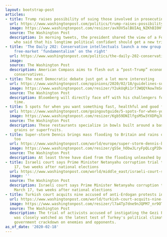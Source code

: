 ```yaml
---
layout: bootstrap-post
articles:
- title: Trump raises possibility of suing those involved in prosecuting Roger Stone
  url: https://www.washingtonpost.com/politics/trump-raises-possibility-of-suing-those-involved-in-prosecuting-roger-stone/2020/02/18/238279fc-5250-11ea-9e47-59804be1dcfb_story.html
  image: https://www.washingtonpost.com/resizer/avXOV5alBUIAq_NZKhBI0HfdZg0=/1440x0/smart/arc-anglerfish-washpost-prod-washpost.s3.amazonaws.com/public/VDOWOTCSKUI6VHSHLGAEXYO47M.jpg
  source: The Washington Post
  description: In morning tweets, the president shared the view of a Fox News commentator
    who said that his longtime political confidant should get a new trial.
- title: 'The Daily 202: Conservative intellectuals launch a new group to challenge
    free-market ‘fundamentalism’ on the right'
  url: https://www.washingtonpost.com/politics/the-daily-202-conservative-intellectuals-launch-a-new-group-to-challenge-free-market-fundamentalism-on-the-right/2020/02/18/6309b09a-03d8-47a4-b5c8-4f9f4d1d2047_story.html
  image: 
  source: The Washington Post
  description: American Compass aims to flesh out a “post-Trump” economic agenda for
    conservatives.
- title: The next Democratic debate just got a lot more interesting
  url: https://www.washingtonpost.com/opinions/2020/02/18/guidelines-successful-debate/
  image: https://www.washingtonpost.com/resizer/Y2ukUqRi1r7JWQQYAow7mSnLFhU=/1440x0/smart/arc-anglerfish-washpost-prod-washpost.s3.amazonaws.com/public/Z32EKASNLQI6VFT34B2NGAWH2Q.jpg
  source: The Washington Post
  description: Bloomberg will directly face off with his challengers for the first
    time.
- title: 5 spots for when you want something fast, healthful and good for lunch
  url: https://www.washingtonpost.com/goingoutguide/5-spots-for-when-you-want-something-fast-healthful-and-good-for-lunch/2020/02/14/d8096bc6-4dd0-11ea-bf44-f5043eb3918a_story.html
  image: https://www.washingtonpost.com/resizer/Kgb59DNIlfgsM5w3YXDPqJOS2Hg=/1440x0/smart/arc-anglerfish-washpost-prod-washpost.s3.amazonaws.com/public/FA2ECESOQQI6VP2E6UCD5M4RRI.jpg
  source: The Washington Post
  description: These restaurants specialize in bowls built around a base of whole
    grains or superfruits.
- title: Super-storm Dennis brings mass flooding to Britain and rains on Boris Johnson,
    too
  url: https://www.washingtonpost.com/world/europe/super-storm-dennis-brings-mass-flooding-to-britain-and-rains-on-boris-johnson-too/2020/02/18/9010c418-5230-11ea-80ce-37a8d4266c09_story.html
  image: https://www.washingtonpost.com/resizer/gSSe_hObwJLryFpQLcgP2De2e9k=/1440x0/smart/arc-anglerfish-washpost-prod-washpost.s3.amazonaws.com/public/UXVYRHSSLEI6VHSHLGAEXYO47M.jpg
  source: The Washington Post
  description: At least three have died from the flooding unleashed by the storm.
- title: Israeli court says Prime Minister Netanyahu corruption trial to begin March
    17, two weeks after national elections
  url: https://www.washingtonpost.com/world/middle_east/israeli-court-says-prime-minister-netanyahu-corruption-trial-to-begin-march-17-two-weeks-after-national-elections/2020/02/18/1ab22270-5258-11ea-80ce-37a8d4266c09_story.html
  image: ''
  source: The Washington Post
  description: Israeli court says Prime Minister Netanyahu corruption trial to begin
    March 17, two weeks after national elections
- title: Turkish court acquits nine accused of anti-Erdogan protests in surprise verdict
  url: https://www.washingtonpost.com/world/turkish-court-acquits-nine-accused-of-anti-erdogan-protests-in-surprise-verdict/2020/02/18/83d9d1a2-5245-11ea-80ce-37a8d4266c09_story.html
  image: https://www.washingtonpost.com/resizer/l7a4Tp7dne9nJQPM7_nr9OTv774=/1440x0/smart/arc-anglerfish-washpost-prod-washpost.s3.amazonaws.com/public/JLMLI5CSK4I6VMIZJ6VLVRTHJ4.jpg
  source: The Washington Post
  description: The trial of activists accused of instigating the Gezi Park protests
    was closely watched as the latest test of Turkey's political climate during an
    government crackdown on enemies and opponents.
as_of_date: '2020-02-18'
---
```


